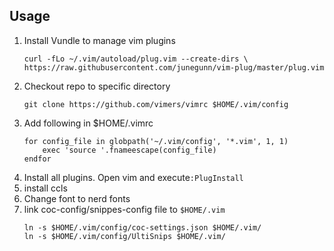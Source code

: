 ## Usage
1. Install Vundle to manage vim plugins
    ```shell
	curl -fLo ~/.vim/autoload/plug.vim --create-dirs \
    https://raw.githubusercontent.com/junegunn/vim-plug/master/plug.vim
	```
2. Checkout repo to specific directory
    ```shell
	git clone https://github.com/vimers/vimrc $HOME/.vim/config
	```
3. Add following in $HOME/.vimrc
    ```vim
	for config_file in globpath('~/.vim/config', '*.vim', 1, 1)
		exec 'source '.fnameescape(config_file)
	endfor
    ```
4. Install all plugins. Open vim and execute`:PlugInstall`
5. install ccls
6. Change font to nerd fonts
7. link coc-config/snippes-config file to `$HOME/.vim`
    ```shell
    ln -s $HOME/.vim/config/coc-settings.json $HOME/.vim/
    ln -s $HOME/.vim/config/UltiSnips $HOME/.vim/
    ```
